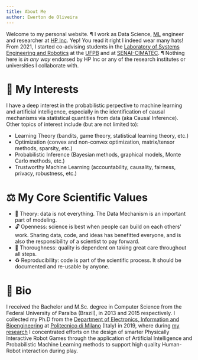 ```yaml
---
title: About Me
author: Ewerton de Oliveira
---
```


Welcome to my personal website. &para; I work as Data Science,
<a href="https://en.wikipedia.org/wiki/Machine_learning" target="_blank" >ML</a> engineer
and researcher at <a href="https://www.hp.com" target="_blank">HP Inc</a>. Yep! You read it right I indeed wear many hats! From 2021, I started
co-advising students in the <a href="https://laser.ci.ufpb.br/en/" target="_blank">Laboratory of Systems Engineering and Robotics</a>
at the <a href="https://www.ufpb.br/" target="_blank">UFPB</a> and at <a href="http://www.senaicimatec.com.br/en/" target="_blank">SENAI-CIMATEC</a>. &para; Nothing
here is <em>in any way</em> endorsed by HP Inc or any of the research institutes or
universities I collaborate with.</p>

# 🎯 My Interests

I have a deep interest in the probabilistic perpective to machine learning and artificial intelligence, especially  in the identification of causal mechanisms via statistical quantities from data (aka Causal Inference). Other topics of interest include (but are not limited to):

- Learning Theory (bandits, game theory, statistical learning theory, etc.)
- Optimization (convex and non-convex optimization, matrix/tensor methods, sparsity, etc.)
- Probabilistic Inference (Bayesian methods, graphical models, Monte Carlo methods, etc.)
- Trustworthy Machine Learning (accountability, causality, fairness, privacy, robustness, etc.)

# ⚖️ My Core Scientific Values

- 🧪 Theory: data is not everything. The Data Mechanism is an important part of modeling.
- 🔓 Openness: science is best when people can build on each others' work. Sharing data, code, and ideas has benefitted everyone, and is also the responsibility of a scientist to pay forward.
- 🎯 Thoroughness: quality is dependent on taking great care throughout all steps.
- ♻️ Reproducibility: code is part of the scientific process. It should be documented and re-usable by anyone.

# 🥇 Bio

I received the Bachelor and M.Sc. degree in Computer Science from the Federal University of Paraíba (Brazil), in 2013 and 2015 respectively. I collected my Ph.D from the [Department of Electronics, Information and Bioengineering](https://www.deib.polimi.it/eng/home-page) at [Politecnico di Milano](https://www.polimi.it/en/) (Italy) in 2019, where during [my research](https://github.com/ewerlopes/phd_robogame) I concentrated efforts on the design of smarter Physically Interactive Robot Games through the application of Artificial Intelligence and Probabilistic Machine Learning methods to support high quality Human-Robot interaction during play.